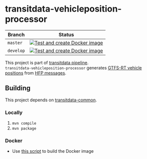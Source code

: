 # transitdata-vehicleposition-processor

| Branch    | Status |
|-----------|--------|
| `master`  | [![Test and create Docker image](https://github.com/HSLdevcom/transitdata-vehicleposition-processor/actions/workflows/test-and-build.yml/badge.svg)](https://github.com/HSLdevcom/transitdata-vehicleposition-processor/actions/workflows/test-and-build.yml)
| `develop` | [![Test and create Docker image](https://github.com/HSLdevcom/transitdata-vehicleposition-processor/actions/workflows/test-and-build.yml/badge.svg?branch=develop)](https://github.com/HSLdevcom/transitdata-vehicleposition-processor/actions/workflows/test-and-build.yml)

This project is part of [transitdata pipeline](https://github.com/HSLdevcom/transitdata).  
`transitdata-vehicleposition-processor` generates [GTFS-RT vehicle positions](https://developers.google.com/transit/gtfs-realtime/guides/vehicle-positions) from [HFP messages](https://digitransit.fi/en/developers/apis/4-realtime-api/vehicle-positions-2/).

## Building

This project depends on [transitdata-common](https://github.com/HSLdevcom/transitdata-common).

### Locally

1. `mvn compile`
2. `mvn package`

### Docker

* Use [this script](./build-image.sh) to build the Docker image

